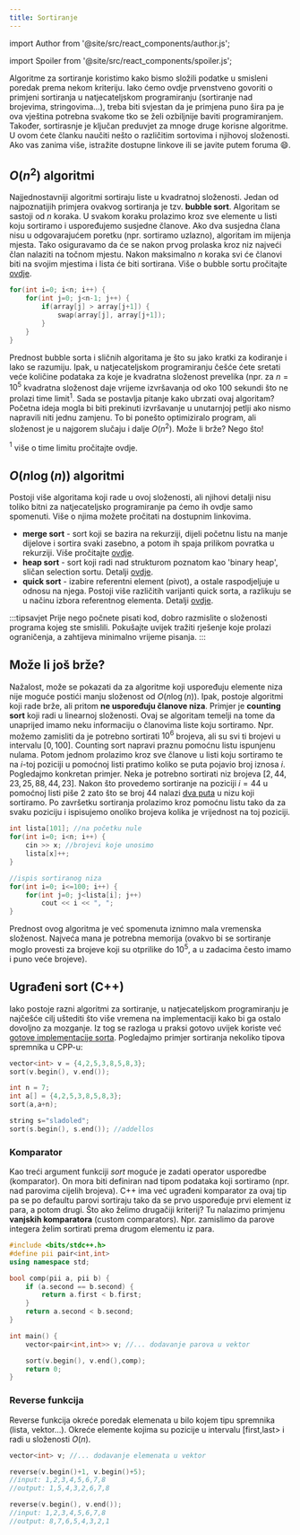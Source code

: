```yaml
---
title: Sortiranje
---
```


import Author from '@site/src/react_components/author.js';

import Spoiler from '@site/src/react_components/spoiler.js';

<Author authorName='Maja Milas' githubUsername='javascript-m'/>

Algoritme za sortiranje koristimo kako bismo složili podatke u smisleni poredak prema nekom kriteriju. Iako ćemo ovdje prvenstveno govoriti o primjeni sortiranja u natjecateljskom programiranju (sortiranje nad brojevima, stringovima...), treba biti svjestan da je primjena puno šira pa je ova vještina potrebna svakome tko se želi ozbiljnije baviti programiranjem. Također, sortirasnje je ključan preduvjet za mnoge druge korisne algoritme. U ovom ćete članku naučiti nešto o različitim sortovima i njihovoj složenosti. Ako vas zanima više, istražite dostupne linkove ili se javite putem foruma 😄.

## $O(n^2)$ algoritmi

Najjednostavniji algoritmi sortiraju liste u kvadratnoj složenosti. Jedan od najpoznatijih primjera ovakvog sortiranja je tzv. **bubble sort**. Algoritam se sastoji od $n$ koraka. U svakom koraku prolazimo kroz sve elemente u listi koju sortiramo i uspoređujemo susjedne članove. Ako dva susjedna člana nisu u odgovarajućem poretku (npr. sortiramo uzlazno), algoritam im mijenja mjesta. Tako osiguravamo da će se nakon prvog prolaska kroz niz najveći član nalaziti na točnom mjestu. Nakon maksimalno $n$ koraka svi će članovi biti na svojim mjestima i lista će biti sortirana. Više o bubble sortu pročitajte [ovdje](https://www.tutorialspoint.com/data_structures_algorithms/bubble_sort_algorithm.htm "Bubble sort").

```cpp
for(int i=0; i<n; i++) {
	for(int j=0; j<n-1; j++) {
		if(array[j] > array[j+1]) {
			swap(array[j], array[j+1]);
		}
	}
}
```

Prednost bubble sorta i sličnih algoritama je što su jako kratki za kodiranje i lako se razumiju. Ipak, u natjecateljskom programiranju češće ćete sretati veće količine podataka za koje je kvadratna složenost prevelika (npr. za $n=10^5$ kvadratna složenost daje vrijeme izvršavanja od oko $100$ sekundi što ne prolazi time limit$^1$. Sada se postavlja pitanje kako ubrzati ovaj algoritam? Početna ideja mogla bi biti prekinuti izvršavanje u unutarnjoj petlji ako nismo napravili niti jednu zamjenu. To bi ponešto optimiziralo program, ali složenost je u najgorem slučaju i dalje $O(n^2)$. Može li brže? Nego što!

$^1$ više o time limitu pročitajte ovdje.

<!-- TODO: dodaj link -->

## $O(n \log(n))$ algoritmi

Postoji više algoritama koji rade u ovoj složenosti, ali njihovi detalji nisu toliko bitni za natjecateljsko programiranje pa ćemo ih ovdje samo spomenuti. Više o njima možete pročitati
na dostupnim linkovima.

- **merge sort** - sort koji se bazira na rekurziji, dijeli početnu listu na manje dijelove i sortira svaki zasebno, a potom ih spaja prilikom povratka u rekurziji. Više pročitajte [ovdje](https://www.geeksforgeeks.org/merge-sort/ "Merge sort").
- **heap sort** - sort koji radi nad strukturom poznatom kao 'binary heap', sličan selection sortu. Detalji [ovdje](https://www.geeksforgeeks.org/heap-sort/ "Heap sort").
- **quick sort** - izabire referentni element (pivot), a ostale raspodjeljuje u odnosu na njega. Postoji više različitih varijanti quick sorta, a razlikuju se u načinu izbora referentnog elementa. Detalji [ovdje](https://www.geeksforgeeks.org/quick-sort/ "Quick sort").

:::tipsavjet
Prije nego počnete pisati kod, dobro razmislite o složenosti programa kojeg ste smislili. Pokušajte uvijek tražiti rješenje koje prolazi ograničenja, a zahtijeva minimalno vrijeme pisanja.
:::

## Može li još brže?

Nažalost, može se pokazati da za algoritme koji uspoređuju elemente niza nije moguće postići manju složenost od $O(n \log(n))$. Ipak, postoje algoritmi koji rade brže, ali pritom **ne uspoređuju članove niza**. Primjer je **counting sort** koji radi u linearnoj složenosti. Ovaj se algoritam temelji na tome da unaprijed imamo neku informaciju o članovima liste koju sortiramo. Npr. možemo zamisliti da je potrebno sortirati $10^6$ brojeva, ali su svi ti brojevi u intervalu $[0,100]$. Counting sort napravi praznu pomoćnu listu ispunjenu nulama. Potom jednom prolazimo kroz sve članove u listi koju sortiramo te na $i$-toj poziciji u pomoćnoj listi pratimo koliko se puta pojavio broj iznosa $i$. Pogledajmo konkretan primjer. Neka je potrebno sortirati niz brojeva $[2, 44, 23, 25, 88, 44, 23]$. Nakon što provedemo sortiranje na poziciji $i=44$ u pomoćnoj listi piše $2$ zato što se broj $44$ nalazi <ins>dva puta</ins> u nizu koji sortiramo. Po završetku sortiranja prolazimo kroz pomoćnu listu tako da za svaku poziciju i ispisujemo onoliko brojeva kolika je vrijednost na toj poziciji.

```cpp
int lista[101]; //na početku nule
for(int i=0; i<n; i++) {
	cin >> x; //brojevi koje unosimo
	lista[x]++;
}

//ispis sortiranog niza
for(int i=0; i<=100; i++) {
	for(int j=0; j<lista[i]; j++)
		cout << i << ", ";
}
```

Prednost ovog algoritma je već spomenuta iznimno mala vremenska složenost. Najveća mana je potrebna memorija (ovakvo bi se sortiranje moglo provesti za brojeve koji su otprilike do $10^5$, a u zadacima često imamo i puno veće brojeve).

## Ugrađeni sort (C++)

Iako postoje razni algoritmi za sortiranje, u natjecateljskom programiranju je najčešće cilj uštediti što više vremena na implementaciji kako bi ga ostalo dovoljno za mozganje. Iz tog se razloga u praksi gotovo uvijek koriste već <ins>gotove implementacije sorta</ins>. Pogledajmo primjer sortiranja nekoliko tipova spremnika u CPP-u:

```cpp
vector<int> v = {4,2,5,3,8,5,8,3};
sort(v.begin(), v.end());

int n = 7;
int a[] = {4,2,5,3,8,5,8,3};
sort(a,a+n);

string s="sladoled";
sort(s.begin(), s.end()); //addellos
```

### Komparator

Kao treći argument funkciji _sort_ moguće je zadati operator usporedbe (komparator). On mora biti definiran nad tipom podataka koji sortiramo (npr. nad parovima cijelih brojeva).
C++ ima već ugrađeni komparator za ovaj tip pa se po defaultu parovi sortiraju tako da se prvo uspoređuje prvi element iz para, a potom drugi. Što ako želimo drugačiji kriterij?
Tu nalazimo primjenu **vanjskih komparatora** (custom comparators). Npr. zamislimo da parove integera želim sortirati prema drugom elementu iz para.

```cpp
#include <bits/stdc++.h>
#define pii pair<int,int>
using namespace std;

bool comp(pii a, pii b) {
	if (a.second == b.second) {
		return a.first < b.first;
	}
	return a.second < b.second;
}

int main() {
    vector<pair<int,int>> v; //... dodavanje parova u vektor

    sort(v.begin(), v.end(),comp);
    return 0;
}
```

### Reverse funkcija

Reverse funkcija okreće poredak elemenata u bilo kojem tipu spremnika (lista, vektor...). Okreće elemente kojima su pozicije u intervalu \[first,last>
i radi u složenosti $O(n)$.

```cpp
vector<int> v; //... dodavanje elemenata u vektor

reverse(v.begin()+1, v.begin()+5);
//input: 1,2,3,4,5,6,7,8
//output: 1,5,4,3,2,6,7,8

reverse(v.begin(), v.end());
//input: 1,2,3,4,5,6,7,8
//output: 8,7,6,5,4,3,2,1
```

